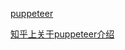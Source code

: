 [puppeteer](https://github.com/puppeteer/puppeteer)

[知乎上关于puppeteer介绍](https://zhuanlan.zhihu.com/p/40103840)